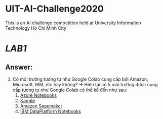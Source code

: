 # UIT-AI-Challenge2020
This is an AI challenge competition held at University Information Technology Ho Chi Minh City 

# *LAB1*
## Answer:
  1. Có môi trường tương tự như Google Colab cung cấp bởi Amazon, Microsoft, IBM, etc hay không?
    -> Hiện tại có 5 môi trường được cung cấp tương tự như Google Colab có thể kể đến như sau:
      1. [Azure Notebooks](https://notebooks.azure.com/)
      2. [Kaggle](https://www.kaggle.com/google-cloud)
      3. [Amazon Sagemaker](https://aws.amazon.com/sagemaker/)
      4. [IBM DataPlatform Notebooks](https://dataplatform.cloud.ibm.com/docs/content/wsj/analyze-data/notebooks-parent.html)
  
  

